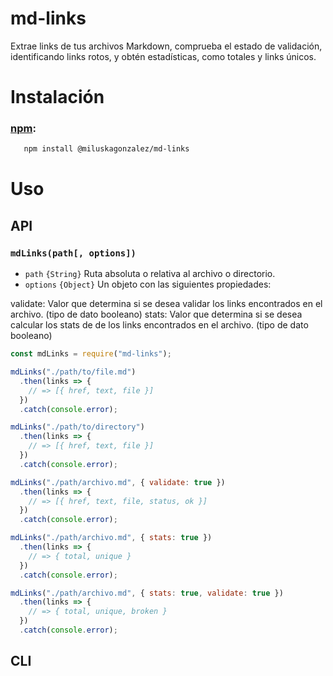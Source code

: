 # md-links

Extrae links de tus archivos Markdown, comprueba el estado de validación, identificando links rotos, y obtén estadísticas, como totales y links únicos.

# Instalación

### [npm](https://docs.npmjs.com/cli/install):

```bash
   npm install @miluskagonzalez/md-links
```

# Uso

## API

<!-- Descripción de API -->

### `mdLinks(path[, options])`

* `path` `{String}` Ruta absoluta o relativa al archivo o directorio.
* `options` `{Object}` Un objeto con las siguientes propiedades:

validate: Valor que determina si se desea validar los links encontrados en el archivo. (tipo de dato booleano)
stats: Valor que determina si se desea calcular los stats de de los links encontrados en el archivo. (tipo de dato booleano)

```javascript
const mdLinks = require("md-links");

mdLinks("./path/to/file.md")
  .then(links => {
    // => [{ href, text, file }]
  })
  .catch(console.error);

mdLinks("./path/to/directory")
  .then(links => {
    // => [{ href, text, file }]
  })
  .catch(console.error);

mdLinks("./path/archivo.md", { validate: true })
  .then(links => {
    // => [{ href, text, file, status, ok }]
  })
  .catch(console.error);

mdLinks("./path/archivo.md", { stats: true })
  .then(links => {
    // => { total, unique }
  })
  .catch(console.error);

mdLinks("./path/archivo.md", { stats: true, validate: true })
  .then(links => {
    // => { total, unique, broken }
  })
  .catch(console.error);
```

## CLI